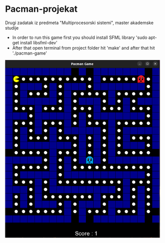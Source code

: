# Pacman-projekat
Drugi zadatak iz predmeta "Multiprocesorski sistemi", master akademske studije

- In order to run this game first you should install SFML library 'sudo apt-get install libsfml-dev'
- After that open terminal from project folder hit 'make' and after that hit './pacman-game'

![NuGet](/Parallel-Implementation/images/gamePlay.png)

